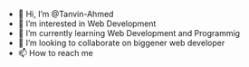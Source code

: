 - 👋 Hi, I’m @Tanvin-Ahmed
- 👀 I’m interested in Web Development
- 🌱 I’m currently learning Web Development and Programmig
- 💞️ I’m looking to collaborate on biggener web developer
- 📫 How to reach me 

<!---
Tanvin-Ahmed/Tanvin-Ahmed is a ✨ special ✨ repository because its `README.md` (this file) appears on your GitHub profile.
You can click the Preview link to take a look at your changes.
--->
